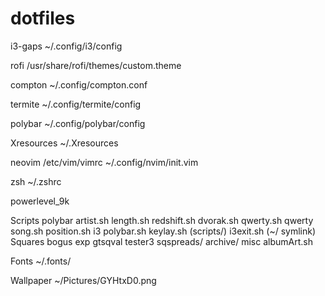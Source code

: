 # dotfiles

i3-gaps
  ~/.config/i3/config

rofi
  /usr/share/rofi/themes/custom.theme

compton
  ~/.config/compton.conf

termite
  ~/.config/termite/config

polybar
  ~/.config/polybar/config

Xresources
  ~/.Xresources

neovim
  /etc/vim/vimrc
  ~/.config/nvim/init.vim

zsh
  ~/.zshrc

powerlevel_9k


Scripts
  polybar
    artist.sh
    length.sh
    redshift.sh
    dvorak.sh
    qwerty.sh
      qwerty
    song.sh
        position.sh
  i3
    polybar.sh
    keylay.sh (scripts/)
    i3exit.sh (~/ symlink)
  Squares
    bogus
    exp
    gtsqval
    tester3
    sqspreads/
    archive/
  misc
    albumArt.sh

Fonts
  ~/.fonts/

Wallpaper
  ~/Pictures/GYHtxD0.png
